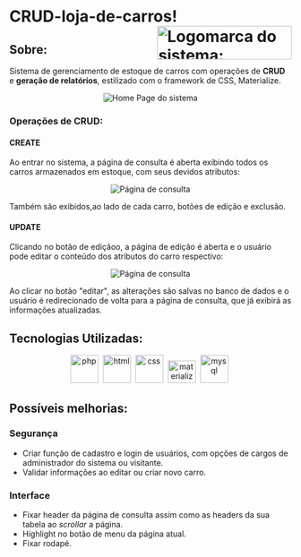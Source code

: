 # CRUD-loja-de-carros! <img src="https://user-images.githubusercontent.com/73439911/177043950-1fdf206e-1cff-461f-ade4-0efdd7b6f6c7.png" alt="Logomarca do sistema: CarToday" title="Logomarca/nome do sistema: CarToday" height="60" width="240" align="right"/>

## Sobre:

<p>Sistema de gerenciamento de estoque de carros com operações de <strong>CRUD</strong> e <strong>geração de relatórios</strong>, estilizado com o framework de CSS, Materialize.<p>
  
<div align="center"><img src="https://user-images.githubusercontent.com/73439911/177041841-639b20ed-6c4a-4119-b188-2aa76e903b43.gif" alt="Home Page do sistema"/></div>
  
### Operações de CRUD:

  #### CREATE
  <p>Ao entrar no sistema, a página de consulta é aberta exibindo todos os carros armazenados em estoque, com seus devidos atributos:</p>
  
  <div align="center"><img src="https://user-images.githubusercontent.com/73439911/177045598-943d237e-0d91-4de2-ba91-e566ef3fdb00.gif" alt="Página de consulta" align="center"/></div>

  <p>Também são exibidos,ao lado de cada carro, botões de edição e exclusão.</p>  
  
  #### UPDATE
  <p>Clicando no botão de ediçãoo, a página de edição é aberta e o usuário pode editar o conteúdo dos atributos do carro respectivo:</p>
  
  <div align="center"><img src="https://user-images.githubusercontent.com/73439911/177048676-46ac4b42-51ed-4640-92a6-ed983ecc51d1.gif" alt="Página de consulta" align="center"/></div>

  <p>Ao clicar no botão "editar", as alterações são salvas no banco de dados e o usuário é redirecionado de volta para a página de consulta, que já exibirá as informações atualizadas.</p>

## Tecnologias Utilizadas:

<div align="center">
  <img src="https://user-images.githubusercontent.com/73439911/176926256-a90c72af-21ab-45a2-86c9-5c1028fdd482.svg" alt="php" height="50" width="50"/>&nbsp;
  <img src="https://user-images.githubusercontent.com/73439911/176584004-4ae4d895-875d-4368-996f-d3e29835e306.svg" alt="html" height="50" width="50"/>&nbsp;
  <img src="https://user-images.githubusercontent.com/73439911/176584178-3e67282b-0a66-4846-a152-4045012cb713.svg" alt="css" height="50" width="50"/>&nbsp;
  <img src="https://user-images.githubusercontent.com/73439911/177046303-6297ce6e-edf6-4a13-ad21-c849c6ca4834.png" alt="materialize" height="40" width="50"/>&nbsp;
  <img src="https://user-images.githubusercontent.com/73439911/176584329-56924e91-e560-4c8e-921d-c0eabd6b481e.svg" alt="mysql" height="50" width="50"/>&nbsp;
</div>

## Possíveis melhorias:

### Segurança

* Criar função de cadastro e login de usuários, com opções de cargos de administrador do sistema ou visitante.
* Validar informações ao editar ou criar novo carro.

### Interface

* Fixar header da página de consulta assim como as headers da sua tabela ao <i>scrollar</i> a página.
* Highlight no botão de menu da página atual.
* Fixar rodapé.
  
